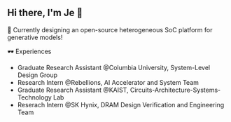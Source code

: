 ## Hi there, I'm Je 👋

🖤 Currently designing an open-source heterogeneous SoC platform for generative models!

🕶️ Experiences
* Graduate Research Assistant @Columbia University, System-Level Design Group
* Research Intern @Rebellions, AI Accelerator and System Team
* Graduate Research Assistant @KAIST, Circuits-Architecture-Systems-Technology Lab
* Reserach Intern @SK Hynix, DRAM Design Verification and Engineering Team
